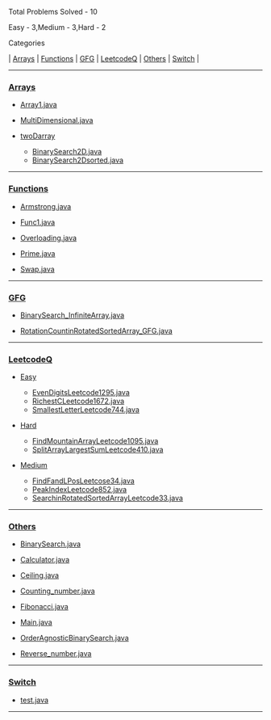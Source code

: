 Total Problems Solved - 10

Easy - 3,Medium - 3,Hard - 2

Categories

| [Arrays](https://github.com/SAHIL250499/Java-Programs-Learning-DSA-in-java/#arrays) | [Functions](https://github.com/SAHIL250499/Java-Programs-Learning-DSA-in-java/#functions) | [GFG](https://github.com/SAHIL250499/Java-Programs-Learning-DSA-in-java/#gfg) | [LeetcodeQ](https://github.com/SAHIL250499/Java-Programs-Learning-DSA-in-java/#leetcodeq) | [Others](https://github.com/SAHIL250499/Java-Programs-Learning-DSA-in-java/#others) | [Switch](https://github.com/SAHIL250499/Java-Programs-Learning-DSA-in-java/#switch) |

----
### [Arrays](https://github.com/SAHIL250499/Java-Programs-Learning-DSA-in-java/blob/main/Arrays)
- [Array1.java](https://github.com/SAHIL250499/Java-Programs-Learning-DSA-in-java/blob/main/Arrays/Array1.java)

- [MultiDimensional.java](https://github.com/SAHIL250499/Java-Programs-Learning-DSA-in-java/blob/main/Arrays/MultiDimensional.java)

- [twoDarray](https://github.com/SAHIL250499/Java-Programs-Learning-DSA-in-java/blob/main/Arrays/twoDarray)
	 - [BinarySearch2D.java](https://github.com/SAHIL250499/Java-Programs-Learning-DSA-in-java/blob/main/Arrays/twoDarray/BinarySearch2D.java)
	 - [BinarySearch2Dsorted.java](https://github.com/SAHIL250499/Java-Programs-Learning-DSA-in-java/blob/main/Arrays/twoDarray/BinarySearch2Dsorted.java)

---
### [Functions](https://github.com/SAHIL250499/Java-Programs-Learning-DSA-in-java/blob/main/Functions)
- [Armstrong.java](https://github.com/SAHIL250499/Java-Programs-Learning-DSA-in-java/blob/main/Functions/Armstrong.java)

- [Func1.java](https://github.com/SAHIL250499/Java-Programs-Learning-DSA-in-java/blob/main/Functions/Func1.java)

- [Overloading.java](https://github.com/SAHIL250499/Java-Programs-Learning-DSA-in-java/blob/main/Functions/Overloading.java)

- [Prime.java](https://github.com/SAHIL250499/Java-Programs-Learning-DSA-in-java/blob/main/Functions/Prime.java)

- [Swap.java](https://github.com/SAHIL250499/Java-Programs-Learning-DSA-in-java/blob/main/Functions/Swap.java)

---
### [GFG](https://github.com/SAHIL250499/Java-Programs-Learning-DSA-in-java/blob/main/GFG)
- [BinarySearch_InfiniteArray.java](https://github.com/SAHIL250499/Java-Programs-Learning-DSA-in-java/blob/main/GFG/BinarySearch_InfiniteArray.java)

- [RotationCountinRotatedSortedArray_GFG.java](https://github.com/SAHIL250499/Java-Programs-Learning-DSA-in-java/blob/main/GFG/RotationCountinRotatedSortedArray_GFG.java)

---
### [LeetcodeQ](https://github.com/SAHIL250499/Java-Programs-Learning-DSA-in-java/blob/main/LeetcodeQ)
- [Easy](https://github.com/SAHIL250499/Java-Programs-Learning-DSA-in-java/blob/main/LeetcodeQ/Easy)
	 - [EvenDigitsLeetcode1295.java](https://github.com/SAHIL250499/Java-Programs-Learning-DSA-in-java/blob/main/LeetcodeQ/Easy/EvenDigitsLeetcode1295.java)
	 - [RichestCLeetcode1672.java](https://github.com/SAHIL250499/Java-Programs-Learning-DSA-in-java/blob/main/LeetcodeQ/Easy/RichestCLeetcode1672.java)
	 - [SmallestLetterLeetcode744.java](https://github.com/SAHIL250499/Java-Programs-Learning-DSA-in-java/blob/main/LeetcodeQ/Easy/SmallestLetterLeetcode744.java)

- [Hard](https://github.com/SAHIL250499/Java-Programs-Learning-DSA-in-java/blob/main/LeetcodeQ/Hard)
	 - [FindMountainArrayLeetcode1095.java](https://github.com/SAHIL250499/Java-Programs-Learning-DSA-in-java/blob/main/LeetcodeQ/Hard/FindMountainArrayLeetcode1095.java)
	 - [SplitArrayLargestSumLeetcode410.java](https://github.com/SAHIL250499/Java-Programs-Learning-DSA-in-java/blob/main/LeetcodeQ/Hard/SplitArrayLargestSumLeetcode410.java)

- [Medium](https://github.com/SAHIL250499/Java-Programs-Learning-DSA-in-java/blob/main/LeetcodeQ/Medium)
	 - [FindFandLPosLeetcose34.java](https://github.com/SAHIL250499/Java-Programs-Learning-DSA-in-java/blob/main/LeetcodeQ/Medium/FindFandLPosLeetcose34.java)
	 - [PeakIndexLeetcode852.java](https://github.com/SAHIL250499/Java-Programs-Learning-DSA-in-java/blob/main/LeetcodeQ/Medium/PeakIndexLeetcode852.java)
	 - [SearchinRotatedSortedArrayLeetcode33.java](https://github.com/SAHIL250499/Java-Programs-Learning-DSA-in-java/blob/main/LeetcodeQ/Medium/SearchinRotatedSortedArrayLeetcode33.java)

---
### [Others](https://github.com/SAHIL250499/Java-Programs-Learning-DSA-in-java/blob/main/Others)
- [BinarySearch.java](https://github.com/SAHIL250499/Java-Programs-Learning-DSA-in-java/blob/main/Others/BinarySearch.java)

- [Calculator.java](https://github.com/SAHIL250499/Java-Programs-Learning-DSA-in-java/blob/main/Others/Calculator.java)

- [Ceiling.java](https://github.com/SAHIL250499/Java-Programs-Learning-DSA-in-java/blob/main/Others/Ceiling.java)

- [Counting_number.java](https://github.com/SAHIL250499/Java-Programs-Learning-DSA-in-java/blob/main/Others/Counting_number.java)

- [Fibonacci.java](https://github.com/SAHIL250499/Java-Programs-Learning-DSA-in-java/blob/main/Others/Fibonacci.java)

- [Main.java](https://github.com/SAHIL250499/Java-Programs-Learning-DSA-in-java/blob/main/Others/Main.java)

- [OrderAgnosticBinarySearch.java](https://github.com/SAHIL250499/Java-Programs-Learning-DSA-in-java/blob/main/Others/OrderAgnosticBinarySearch.java)

- [Reverse_number.java](https://github.com/SAHIL250499/Java-Programs-Learning-DSA-in-java/blob/main/Others/Reverse_number.java)

---
### [Switch](https://github.com/SAHIL250499/Java-Programs-Learning-DSA-in-java/blob/main/Switch)
- [test.java](https://github.com/SAHIL250499/Java-Programs-Learning-DSA-in-java/blob/main/Switch/test.java)

---
